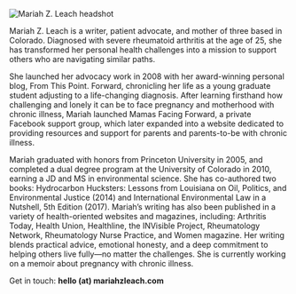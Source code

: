![Mariah Z. Leach headshot](https://www.arthritis.com/sites/default/files/mariah-img_1_0.jpg)


Mariah Z. Leach is a writer, patient advocate, and mother of three based in Colorado. Diagnosed with severe rheumatoid arthritis at the age of 25, she has transformed her personal health challenges into a mission to support others who are navigating similar paths. 

She launched her advocacy work in 2008 with her award-winning personal blog, From This Point. Forward, chronicling her life as a young graduate student adjusting to a life-changing diagnosis. After learning firsthand how challenging and lonely it can be to face pregnancy and motherhood with chronic illness, Mariah launched Mamas Facing Forward, a private Facebook support group, which later expanded into a website dedicated to providing resources and support for parents and parents-to-be with chronic illness.

Mariah graduated with honors from Princeton University in 2005, and completed a dual degree program at the University of Colorado in 2010, earning a JD and MS in environmental science. She has co-authored two books: Hydrocarbon Hucksters: Lessons from Louisiana on Oil, Politics, and Environmental Justice (2014) and International Environmental Law in a Nutshell, 5th Edition (2017). Mariah’s writing has also been published in a variety of health-oriented websites and magazines, including: Arthritis Today, Health Union, Healthline, the INVisible Project, Rheumatology Network, Rheumatology Nurse Practice, and Women magazine. Her writing blends practical advice, emotional honesty, and a deep commitment to helping others live fully—no matter the challenges. She is currently working on a memoir about pregnancy with chronic illness.

Get in touch: **hello (at) mariahzleach.com**